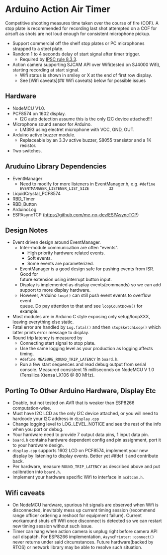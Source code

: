 # Arduino Action Air Timer

Competitive shooting measures time taken over the course of fire (COF). A stop
plate is recommended for recording last shot attempted on a COF for airsoft as
shots are not loud enough for consistent microphone pickup.

* Support commercial off the shelf stop plates or PC microphones strapped to a
steel plate.
* Random 1 to 4 seconds delay of start signal after timer trigger.
  * Required by [IPSC rule 8.3.3](https://www.ipsc.org/pdf/RulesAir.pdf).
* Action camera supporting SJCAM API over Wifi(tested on SJ4000 Wifi), starting
recording at start signal.
  * Wifi status is shown in smiley or X at the end of first row display.
  * See [Wifi caveats](## Wifi caveats) below for possible issues

## Hardware
* NodeMCU V1.0.  
* PCF8574 on 1602 display.
  * I2C auto detection assume this is the only I2C device attached!!!
* Microphone sound sensor for Arduino.  
  * LM393 using electret microphone with VCC, GND, OUT.  
* Arduino active buzzer module.  
  * Replaceable by an 3.3v active buzzer, S8055 transistor and a 1K resistor.  
* Two switches.  

## Aruduino Library Dependencies
* EventManager  
  * Need to modify for more listeners in EventManager.h, e.g.
  `#define EVENTMANAGER_LISTENER_LIST_SIZE         32`
* LiquidCrystal_PCF8574  
* RBD_Timer  
* RBD_Button  
* ArduinoLog  
* ESPAsyncTCP (https://github.com/me-no-dev/ESPAsyncTCP)

## Design Notes
* Event driven design around EventManager.  
  * Inter-module communication are often "events".  
    * High priority hardware related events.  
    * Soft events.  
    * Some events are parameterized.  
  * EventManager is a good design safe for pushing events from ISR. Good for  
  future extension using interrupt button input.  
  * Display is implemented as display events(commands) so we can add support to
  more display hardware.  
  * However, Arduino `loop()` can still push event events to overflow event  
  queue. Do pay attention to that and see `loopCountDown()` for example.  
* Most modules are in Arduino C style exposing only setup/loopXXX, leaving
everything else static.  
* Fatal error are handled by `Log.fatal()` and then `stopSketchLoop()` which
latter prints error message to display.
* Round trip latency is measured by
  * Connecting start signal to stop plate.
  * Use the same logging level as your production as logging affects timing.
  * `#define MEASURE_ROUND_TRIP_LATENCY` in `board.h`.
  * Run a few start sequences and read debug output from serial console.
  Measured consistent 15 milliseconds on NodeMCU V 1.0 (Tensilica Xtensa LX106 @ 80 MHz).

## Porting To Other Arduino Hardware, Display Etc
* Doable, but not tested on AVR that is weaker than ESP8266 computation-wise.  
* Must have I2C LCD as the only I2C device attached, or you will need to
hardcode your I2C address in `display.cpp`
* Change logging level to LOG_LEVEL_NOTICE and see the rest of the info when you
port or debug.
* Your hardware need to provide 7 output data pins, 1 input data pin.  
* `board.h` contains hardware dependent config and pin assignment, port it to
your hardware design.  
* `display.cpp` supports 1602 LCD on PCF8574, implement your new display by
listening to display events. Better yet #ifdef it and contribute back.  
* Per hardware, measure `ROUND_TRIP_LATENCY` as described above and put
calibration into `board.h`.
* Implement your hardware specific Wifi to interface in `acdtcam.h`.

## Wifi caveats
* On NodeMCU hardware, spurious hit signals are observed when Wifi is
disconnected, inevitably mess up current timing session (recommend range
officer ordering a reshoot for equipment failure). Current workaround shuts
off Wifi once disconnect is detected so we can restart new timing session
without such issue.
* Timer can hang when action camera is unplug right before camera API call
dispatch. For ESP8266 implementation, `AsyncPrinter::connect()` never
returns under said circumstances. Future hardware(backed by RTOS) or network
library may be able to resolve such situation.
